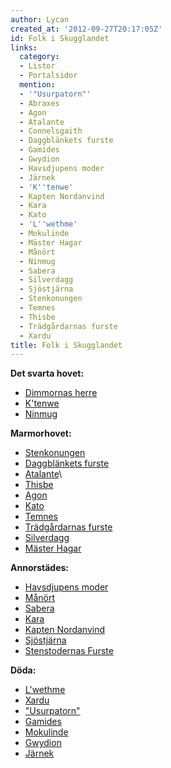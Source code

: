```yaml
---
author: Lycan
created_at: '2012-09-27T20:17:05Z'
id: Folk i Skugglandet
links:
  category:
  - Listor
  - Portalsidor
  mention:
  - '"Usurpatorn"'
  - Abraxes
  - Agon
  - Atalante
  - Connelsgaith
  - Daggblänkets furste
  - Gamides
  - Gwydion
  - Havsdjupens moder
  - Järnek
  - 'K''tenwe'
  - Kapten Nordanvind
  - Kara
  - Kato
  - 'L''wethme'
  - Mokulinde
  - Mäster Hagar
  - Månört
  - Ninmug
  - Sabera
  - Silverdagg
  - Sjöstjärna
  - Stenkonungen
  - Temnes
  - Thisbe
  - Trädgårdarnas furste
  - Xardu
title: Folk i Skugglandet
---
```


**Det svarta hovet:**

-   [Dimmornas herre]
-   [K'tenwe]
-   [Ninmug]

**Marmorhovet:**

-   [Stenkonungen]
-   [Daggblänkets furste]
-   [Atalante]\
-   [Thisbe]
-   [Agon]
-   [Kato]
-   [Temnes]
-   [Trädgårdarnas furste]
-   [Silverdagg]
-   [Mäster Hagar]

**Annorstädes:**

-   [Havsdjupens moder]
-   [Månört]<span style="text-decoration: underline;"></span>
-   [Sabera]
-   [Kara]
-   [Kapten Nordanvind]
-   [Sjöstjärna]
-   [Stenstodernas Furste]

**Döda:**

-   [L'wethme]
-   [Xardu]
-   ["Usurpatorn"]
-   [Gamides]
-   [Mokulinde]
-   [Gwydion]
-   [Järnek]

  [Dimmornas herre]: Abraxes
  [K'tenwe]: Ktenwe
  [Ninmug]: Ninmug
  [Stenkonungen]: Stenkonungen
  [Daggblänkets furste]: Daggblänkets_furste
  [Atalante]: Atalante
  [Thisbe]: Thisbe
  [Agon]: Agon
  [Kato]: Kato
  [Temnes]: Temnes
  [Trädgårdarnas furste]: Trädgårdarnas_furste
  [Silverdagg]: Silverdagg
  [Mäster Hagar]: Mäster_Hagar
  [Havsdjupens moder]: Havsdjupens_moder
  [Månört]: Månört
  [Sabera]: Sabera
  [Kara]: Kara
  [Kapten Nordanvind]: Kapten_Nordanvind
  [Sjöstjärna]: Sjöstjärna
  [Stenstodernas Furste]: Connelsgaith
  [L'wethme]: Lwethme
  [Xardu]: Xardu
  ["Usurpatorn"]: Usurpatorn
  [Gamides]: Gamides
  [Mokulinde]: Mokulinde
  [Gwydion]: Gwydion
  [Järnek]: Järnek